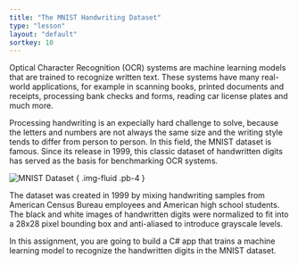 ```yaml
---
title: "The MNIST Handwriting Dataset"
type: "lesson"
layout: "default"
sortkey: 10
---
```

Optical Character Recognition (OCR) systems are machine learning models that are trained to recognize written text. These systems have many real-world applications, for example in scanning books, printed documents and receipts, processing bank checks and forms, reading car license plates and much more. 

Processing handwriting is an expecially hard challenge to solve, because the letters and numbers are not always the same size and the writing style tends to differ from person to person. In this field, the MNIST dataset is famous. Since its release in 1999, this classic dataset of handwritten digits has served as the basis for benchmarking OCR systems. 

![MNIST Dataset](../img/data.jpg)
{ .img-fluid .pb-4 }

The dataset was created in 1999 by mixing handwriting samples from American Census Bureau employees and American high school students. The black and white images of handwritten digits were normalized to fit into a 28x28 pixel bounding box and anti-aliased to introduce grayscale levels.

In this assignment, you are going to build a C# app that trains a machine learning model to recognize the handwritten digits in the MNIST dataset.